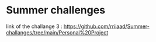 # Summer challenges 
link of the challange 3 : https://github.com/rriiaad/Summer-challanges/tree/main/Personal%20Project
